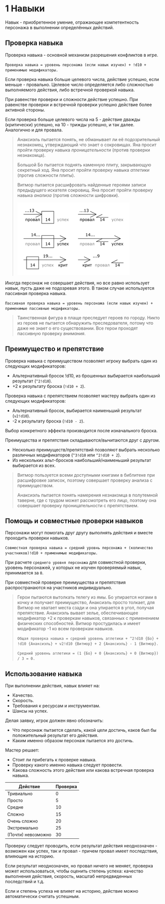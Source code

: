 # 1 Навыки

Навык - приобретенное умение, отражающее компетентность персонажа в выполнении определённых действий.

## Проверка навыка

Проверка навыка - основной механизм разрешения конфликтов в игре.

`Проверка навыка = уровень персонажа (если навык изучен) + !d10 + применимые модификаторы.`

Если проверка навыка больше целевого числа, действие успешно, если меньше - провально.
Целевое число определяется либо сложностью выполняемого действия, либо встречной проверкой навыка.

При равенстве проверки и сложности действие успешно.
При равенстве проверки и встречной проверки успешно действие более активной стороны.

Если проверка больше целевого числа на 5 - действие дважды (критически) успешно, на 10 - трижды успешно, и так далее.
Аналогично и для провала.

>Анаксиэль пытается понять, не обманывает ли её подозрительный незнакомец, утверждающий что знает о сокровищах.
>Яна просит пройти проверку навыка _проницательности_ (против проверки незнакомца).
>
>Большой Бо пытается поднять каменную плиту, закрывающую секретный ход.
>Яна просит пройти проверку навыка _атлетики_ (против сложности плиты).
>
>Витмор пытается расшифровать найденные героями записи предыдущего искателя сокровищ.
>Яна просит пройти проверку навыка _анализа_ (против сложности шифровки).
>
>![](img/1_skill_check.png)

Иногда персонаж не совершает действия, но все равно использует навык, пусть даже не подозревая этого.
В таком случае используется пассивная проверка навыка.

`Пассивная проверка навыка = уровень персонажа (если навык изучен) + применимые пассивные модификаторы.`

>Таинственная фигура в плаще преследует героев по городу.
>Никто из героев не пытается обнаружить преследователя, потому что даже не знает о его существовании.
>Все герои проходят пассивную проверку _внимания_.

## Преимущество и препятствие

Проверка навыка с преимуществом позволяет игроку выбрать один из следующих модификаторов:
- Альтернативный бросок !d10, из брошенных выбирается наибольший результат (`^2!d10`).
- +2 к результату броска (`!d10 + 2`).

Проверка навыка с препятствием позволяет мастеру выбрать один из следующих модификаторов:
- Альтернативный бросок, выбирается наименьший результат (`v2!d10`).
- -2 к результату броска (`!d10 - 2`).

Выбор конкретного эффекта производится после изначального броска.

Преимущества и препятствия складываются/вычитаются друг с другом.
- Несколько преимуществ/препятствий позволяют выбрать несколько различных модификаторов (`^3!d10` или `^2!d10 + 2`).
- Из нескольких альт-бросков наибольший/наименьший результат выбирается из всех.

>Витмор пользуется всеми доступными книгами в библитеке при расшифровке записок,
>поэтому совершает проверку анализа с преимуществом.
>
>Анаксиэль пытается понять намерения незнакомца в полутемной таверне, где с трудом может рассмотреть его лицо,
>поэтому она совершает проверку проницательности с препятствием.

## Помощь и совместные проверки навыков

Персонажи могут помогать друг другу выполнять действия и вместе проходить проверки навыков.

`Совместная проверка навыка = средний уровнь персонажа + (количество участников)!d10 + применимые модификаторы.`

При расчете `среднего уровня персонажа` для совместной проверки,
уровень персонажей, у которых не изучен проверяемый навык, принимается за `0`.

При совместной проверке преимущества и препятствия распространаются на участников индивидуально.

>Герои пытаются вытолкать телегу из ямы. Бо упирается ногами в кочку и получает преимущество, 
>Анаксиэль просто толкает, для Витмор не хватает места сзади и она упирается в угол, получая препятствие.
>Анаксиэль вывает зелье, обеспечивающее модификатор +2 к проверкам навыков, связанных с применением физических способностей.
>Витмор простудилась и имеет модификатор -1 ко всем проверкам навыков.
>
>`Общая проверка навыка = средний уровень атлетики + ^2!d10 {Бо} + !d10 {Анаксиэль} + v2!d10 {Витмор} + 2 {Анаксиэль} - 1 {Витмор}.`
>
>`Средний уровень атлетики = (1 {Бо} + 0 {Анаксиэль} + 0 {Витмор}) / 3 = 0.`

## Использование навыка

При выполнении действия, навык влияет на:
- Качество.
- Скорость.
- Требования к ресурсам и инструментам.
- Шансы на успех.

Делая заявку, игрок должен явно обозначить:
- Что персонаж пытается сделать, какой цели достичь, каков был бы положительный результат его действия.
- Каким именно образом персонаж пытается это достичь.

Мастер решает:
- Стоит ли прибегать к проверке навыка.
- Проверку какого именно навыка следует провести.
- Какова сложность этого действия или какова встречная проверка навыка.

Действие|Проверка
-|-
Тривиально|0
Просто|5
Средне|10
Сложно|15
Очень сложно|20
Экстремально|25
(Почти) невозможно|30

Проверку следует проводить, если результат действия неоднозначен - 
возможен как успех, так и провал - причем провал имеет последствия, влияющие на историю.

Если результат неоднозначен, но провал ничего не меняет, проверка может использоваться, чтобы оценить степень успеха:
качество выполнения действия, скорость, масштаб непредвиденных последствий и т.д.

Если и степень успеха не влияет на историю, действие можно автоматически считать успешным.